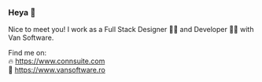 ### Heya 👋

Nice to meet you! I work as a Full Stack Designer 👨‍🎨 and Developer 👨‍💻 with Van Software.

Find me on:  
🔥 https://www.connsuite.com  
💼 https://www.vansoftware.ro

<!--
**razgraf/razgraf** is a ✨ _special_ ✨ repository because its `README.md` (this file) appears on your GitHub profile.

Here are some ideas to get you started:

- 🔭 I’m currently working on ...
- 🌱 I’m currently learning ...
- 👯 I’m looking to collaborate on ...
- 🤔 I’m looking for help with ...
- 💬 Ask me about ...
- 📫 How to reach me: ...
- 😄 Pronouns: ...
- ⚡ Fun fact: ...
-->
